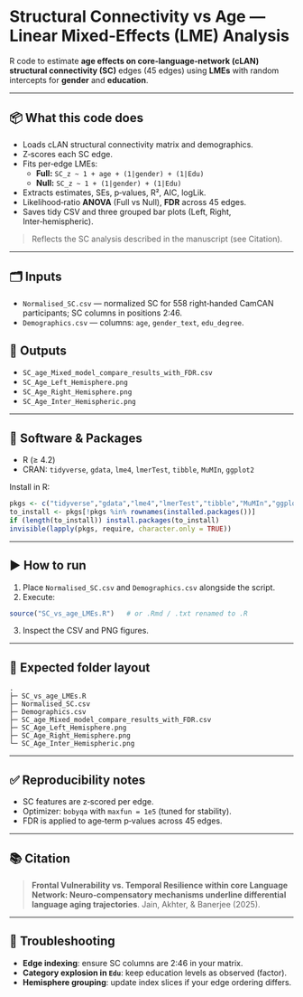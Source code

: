 # Structural Connectivity vs Age — Linear Mixed‑Effects (LME) Analysis

R code to estimate **age effects on core‑language‑network (cLAN) structural connectivity (SC)** edges (45 edges) using **LMEs** with random intercepts for **gender** and **education**.

---

## 📦 What this code does
- Loads cLAN structural connectivity matrix and demographics.
- Z‑scores each SC edge.
- Fits per‑edge LMEs:  
  - **Full:** `SC_z ~ 1 + age + (1|gender) + (1|Edu)`  
  - **Null:** `SC_z ~ 1 + (1|gender) + (1|Edu)`
- Extracts estimates, SEs, p‑values, R², AIC, logLik.
- Likelihood‑ratio **ANOVA** (Full vs Null), **FDR** across 45 edges.
- Saves tidy CSV and three grouped bar plots (Left, Right, Inter‑hemispheric).

> Reflects the SC analysis described in the manuscript (see Citation).

---

## 🗂️ Inputs
- `Normalised_SC.csv` — normalized SC for 558 right‑handed CamCAN participants; SC columns in positions 2:46.
- `Demographics.csv` — columns: `age`, `gender_text`, `edu_degree`.

## 🧪 Outputs
- `SC_age_Mixed_model_compare_results_with_FDR.csv`
- `SC_Age_Left_Hemisphere.png`
- `SC_Age_Right_Hemisphere.png`
- `SC_Age_Inter_Hemispheric.png`

---

## 🔧 Software & Packages
- R (≥ 4.2)
- CRAN: `tidyverse`, `gdata`, `lme4`, `lmerTest`, `tibble`, `MuMIn`, `ggplot2`

Install in R:
```r
pkgs <- c("tidyverse","gdata","lme4","lmerTest","tibble","MuMIn","ggplot2")
to_install <- pkgs[!pkgs %in% rownames(installed.packages())]
if (length(to_install)) install.packages(to_install)
invisible(lapply(pkgs, require, character.only = TRUE))
```

---

## ▶️ How to run
1. Place `Normalised_SC.csv` and `Demographics.csv` alongside the script.
2. Execute:
```r
source("SC_vs_age_LMEs.R")   # or .Rmd / .txt renamed to .R
```
3. Inspect the CSV and PNG figures.

---

## 📁 Expected folder layout
```
.
├─ SC_vs_age_LMEs.R
├─ Normalised_SC.csv
├─ Demographics.csv
├─ SC_age_Mixed_model_compare_results_with_FDR.csv
├─ SC_Age_Left_Hemisphere.png
├─ SC_Age_Right_Hemisphere.png
└─ SC_Age_Inter_Hemispheric.png
```

---

## ✅ Reproducibility notes
- SC features are z‑scored per edge.
- Optimizer: `bobyqa` with `maxfun = 1e5` (tuned for stability).
- FDR is applied to age‑term p‑values across 45 edges.

---

## 📚 Citation
> **Frontal Vulnerability vs. Temporal Resilience within core Language Network: Neuro‑compensatory mechanisms underline differential language aging trajectories**. Jain, Akhter, & Banerjee (2025).

---


## 🙋 Troubleshooting
- **Edge indexing**: ensure SC columns are 2:46 in your matrix.
- **Category explosion in `Edu`**: keep education levels as observed (factor).
- **Hemisphere grouping**: update index slices if your edge ordering differs.
